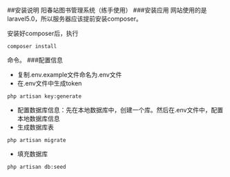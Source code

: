 ##安装说明
阳春站图书管理系统（练手使用）
###安装应用
网站使用的是laravel5.0，所以服务器应该提前安装composer。

安装好composer后，执行
```shell
composer install
```
命令。
###配置信息

- 复制.env.example文件命名为.env文件
- 在.env文件中生成token

```shell
php artisan key:generate
```
- 配置数据库信息：先在本地数据库中，创建一个库。然后在.env文件中，配置本地数据库信息
- 生成数据库表

```shell
php artisan migrate
```
- 填充数据库

```shell
php artisan db:seed
```